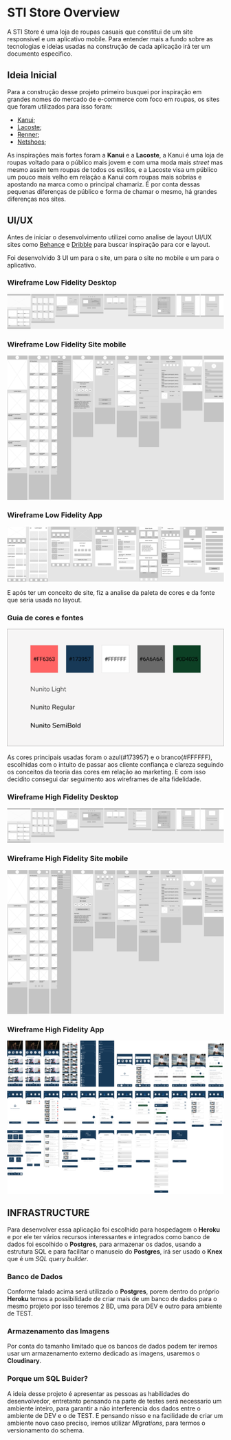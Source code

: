 
# STI Store Overview

A STI Store é uma loja de roupas casuais que constitui de um site responsivel e um aplicativo mobile.
Para entender mais a fundo sobre as tecnologias e ideias usadas na construção de cada aplicação irá ter um documento especifico.

## Ideia Inicial

Para a construção desse projeto primeiro busquei por inspiração em grandes nomes do mercado de e-commerce com foco em roupas, os sites que foram utilizados para isso foram:
* [Kanui](https://www.kanui.com.br/);
* [Lacoste](https://www.lacoste.com/br/);
* [Renner](https://www.lojasrenner.com.br/);
* [Netshoes](https://www.netshoes.com.br/);

As inspirações mais fortes foram a **Kanui** e a **Lacoste**, a Kanui é uma loja de roupas voltado para o público mais jovem e com uma moda mais *street* mas mesmo assim tem roupas de todos os estilos, e a Lacoste visa um público um pouco mais velho em relação a Kanui com roupas mais sobrias e apostando na marca como o principal chamariz. 
É por conta dessas pequenas diferenças de público e forma de chamar o mesmo, há grandes diferenças nos sites.

## UI/UX

Antes de iniciar o desenvolvimento utilizei como analise de layout UI/UX sites como [Behance](https://www.behance.net/) e [Dribble](https://dribbble.com/) para buscar inspiração para cor e layout.

Foi desenvolvido 3 UI um para o site, um para o site no mobile e um para o aplicativo.

### Wireframe Low Fidelity Desktop

![UI LF Desktop full flux](https://github.com/GabrielStima/stistore/blob/main/Design/UI/lowFidelity/Site/UI%20Site.png)

### Wireframe Low Fidelity Site mobile

![UI LF Site mobile full flux](https://github.com/GabrielStima/stistore/blob/main/Design/UI/lowFidelity/Mobile/UI%20Site%20Mobile.png)

### Wireframe Low Fidelity App

![UI LF App full flux](https://github.com/GabrielStima/stistore/blob/main/Design/UI/lowFidelity/App/UI%20App.png)

E após ter um conceito de site, fiz a analise da paleta de cores e da fonte que seria usada no layout.

### Guia de cores e fontes

![UI Color and fonts guide](https://github.com/GabrielStima/stistore/blob/main/Design/UI/ColorAndFonts/ColorAndFonts.png)

As cores principais usadas foram o azul(#173957) e o branco(#FFFFFF), escolhidas com o intuito de passar aos cliente confiança e clareza seguindo os conceitos da teoria das cores em relação ao marketing. E com isso decidito consegui dar seguimento aos wireframes de alta fidelidade.

### Wireframe High Fidelity Desktop

![UI HF Desktop Full Flux](https://github.com/GabrielStima/stistore/blob/main/Design/UI/lowFidelity/Site/UI%20Site.png)

### Wireframe High Fidelity Site mobile

![UI HF Site mobile Full Flux](https://github.com/GabrielStima/stistore/blob/main/Design/UI/lowFidelity/Mobile/UI%20Site%20Mobile.png)

### Wireframe High Fidelity App

![UI HF App Full Flux](https://github.com/GabrielStima/stistore/blob/main/Design/UI/highFidelity/App/UX%20App.png)

## INFRASTRUCTURE

Para desenvolver essa aplicação foi escolhido para hospedagem o **Heroku** e por ele ter vários recursos interessantes e integrados como banco de dados foi escolhido o **Postgres**, para armazenar os dados, usando a estrutura SQL e para facilitar o manuseio do **Postgres**, irá ser usado o **Knex** que é um *SQL query builder*.

### Banco de Dados

Conforme falado acima será utilizado o **Postgres**, porem dentro do próprio **Heroku** temos a possibilidade de criar mais de um banco de dados para o mesmo projeto por isso teremos 2 BD, uma para DEV e outro para ambiente de TEST.

### Armazenamento das Imagens

Por conta do tamanho limitado que os bancos de dados podem ter iremos usar um armazenamento externo dedicado as imagens, usaremos o **Cloudinary**.

### Porque um SQL Buider?

A ideia desse projeto é apresentar as pessoas as habilidades do desenvolvedor, entretanto pensando na parte de testes será necessario um ambiente inteiro, para garantir a não interferencia dos dados entre o ambiente de DEV e o de TEST. E pensando nisso e na facilidade de criar um ambiente novo caso preciso, iremos utilizar *Migrations*, para termos o versionamento do schema.
